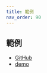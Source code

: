 ```yaml
---
title: 範例
nav_order: 90
---
```


## 範例

* [GitHub](https://github.com/samwhelp/note-about-awesome-wm/tree/gh-pages/_demo)
* [demo](_demo)
